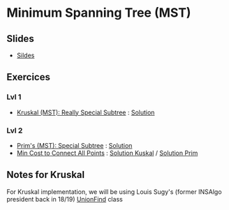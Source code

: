 # Minimum Spanning Tree (MST)
## Slides

  - [Sildes](Cours14-MST.pdf)

## Exercices

### Lvl 1
  - [Kruskal (MST): Really Special Subtree](https://www.hackerrank.com/challenges/kruskalmstrsub/problem) : [Solution](ReallySpecialSubtree.py)

### Lvl 2
  - [Prim's (MST): Special Subtree](https://www.hackerrank.com/challenges/primsmstsub/problem) : [Solution](prim1.py)
  - [Min Cost to Connect All Points](https://leetcode.com/problems/min-cost-to-connect-all-points/) : [Solution Kuskal](MinCostConnectAllPointsKuskal.py) / [Solution Prim](MinCostConnectAllPointsPrim.py)

## Notes for Kruskal

For Kruskal implementation, we will be using Louis Sugy's (former INSAlgo president back in 18/19) [UnionFind](https://github.com/INSAlgo/trainings-2018/blob/master/W14_feb4_feb10/unionfind.py) class
